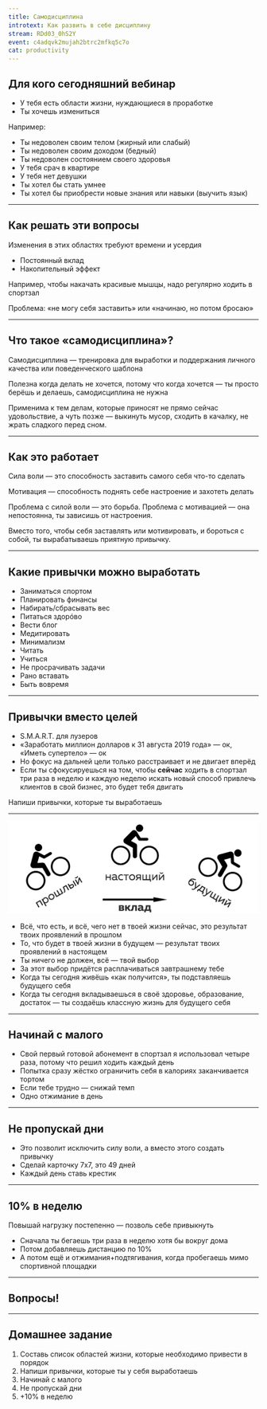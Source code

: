 ```yaml
---
title: Самодисциплина
introtext: Как развить в себе дисциплину
stream: RDd03_0hS2Y
event: c4adqvk2mujah2btrc2mfkq5c7o
cat: productivity
---
```


## Для кого сегодняшний вебинар

- У тебя есть области жизни, нуждающиеся в проработке
- Ты хочешь измениться

Например:

- Ты недоволен своим телом (жирный или слабый)
- Ты недоволен своим доходом (бедный)
- Ты недоволен состоянием своего здоровья
- У тебя срач в квартире
- У тебя нет девушки
- Ты хотел бы стать умнее
- Ты хотел бы приобрести новые знания или навыки (выучить язык)

----

## Как решать эти вопросы

Изменения в этих областях требуют времени и усердия

- Постоянный вклад
- Накопительный эффект

Например, чтобы накачать красивые мышцы, надо регулярно ходить в спортзал

Проблема: «не могу себя заставить» или «начинаю, но потом бросаю»

----

## Что такое «самодисциплина»?

Самодисциплина — тренировка для выработки и поддержания личного качества или поведенческого шаблона

Полезна когда делать не хочется, потому что когда хочется — ты просто берёшь и делаешь, самодисциплина не нужна

Применима к тем делам, которые приносят не прямо сейчас удовольствие, а чуть позже — выкинуть мусор, сходить в качалку, не жрать сладкого перед сном.

----

## Как это работает

Сила воли — это способность заставить самого себя что-то сделать

Мотивация — способность поднять себе настроение и захотеть делать

Проблема с силой воли — это борьба. Проблема с мотивацией — она непостоянна, ты зависишь от настроения.

Вместо того, чтобы себя заставлять или мотивировать, и бороться с собой, ты вырабатываешь приятную привычку.

----

## Какие привычки можно выработать

- Заниматься спортом
- Планировать финансы
- Набирать/сбрасывать вес
- Питаться здорóво
- Вести блог
- Медитировать
- Минимализм
- Читать
- Учиться
- Не просрачивать задачи
- Рано вставать
- Быть вовремя

----

## Привычки вместо целей

- S.M.A.R.T. для лузеров
- «Заработать миллион долларов к 31 августа 2019 года» — ок, «Иметь супертело» — ок
- Но фокус на дальней цели только расстраивает и не двигает вперёд
- Если ты сфокусируешься на том, чтобы **сейчас** ходить в спортзал три раза в неделю и каждую неделю искать новый способ привлечь клиентов в свой бизнес, это будет тебя двигать

Напиши привычки, которые ты выработаешь

----

![](/images/episode/2016-08-31-getdisciplined/three-me.png)

- Всё, что есть, и всё, чего нет в твоей жизни сейчас, это результат твоих проявлений в прошлом
- То, что будет в твоей жизни в будущем — результат твоих проявлений в настоящем
- Ты ничего не должен, всё — твой выбор
- За этот выбор придётся расплачиваться завтрашнему тебе
- Когда ты сегодня живёшь «как получится», ты подставляешь будущего себя
- Когда ты сегодня вкладываешься в своё здоровье, образование, достаток — ты создаёшь классную жизнь для будущего себя

----

## Начинай с малого

- Свой первый готовой абонемент в спортзал я использовал четыре раза, потому что решил ходить каждый день
- Попытка сразу жёстко ограничить себя в калориях заканчивается тортом
- Если тебе трудно — снижай темп
- Одно отжимание в день

----

## Не пропускай дни

- Это позволит исключить силу воли, а вместо этого создать привычку
- Сделай карточку 7х7, это 49 дней
- Каждый день ставь крестик

----

## 10% в неделю

Повышай нагрузку постепенно — позволь себе привыкнуть

- Сначала ты бегаешь три раза в неделю хотя бы вокруг дома
- Потом добавляешь дистанцию по 10%
- А потом ещё и отжимания+подтягивания, когда пробегаешь мимо спортивной площадки

----

## Вопросы!

----

## Домашнее задание

1. Составь список областей жизни, которые необходимо привести в порядок
2. Напиши привычки, которые ты у себя выработаешь
3. Начинай с малого
4. Не пропускай дни
5. +10% в неделю

